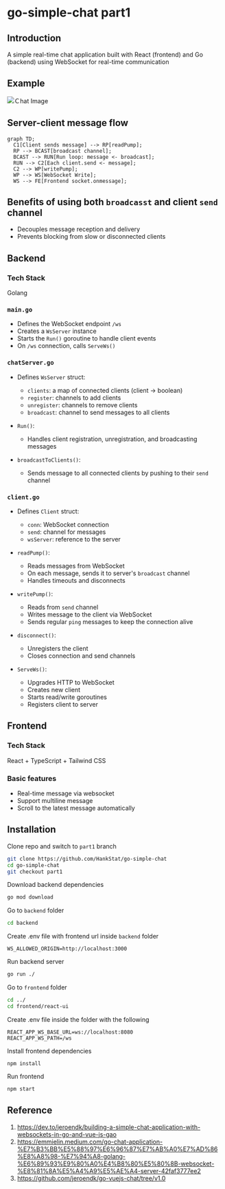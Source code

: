 # go-simple-chat part1

## Introduction
A simple real-time chat application built with React (frontend) and Go (backend) using WebSocket for real-time communication
## Example
![Ｃhat Image](https://github.com/user-attachments/assets/4708db78-aeb7-425b-8728-8de421d49f3f)
## Server-client message flow
```mermaid
graph TD;
  C1[Client sends message] --> RP[readPump];
  RP --> BCAST[broadcast channel];
  BCAST --> RUN[Run loop: message <- broadcast];
  RUN --> C2[Each client.send <- message];
  C2 --> WP[writePump];
  WP --> WS[WebSocket Write];
  WS --> FE[Frontend socket.onmessage];
```
## Benefits of using both `broadcasst` and client `send` channel
- Decouples message reception and delivery
- Prevents blocking from slow or disconnected clients
## Backend
### Tech Stack
Golang
### `main.go`
- Defines the WebSocket endpoint `/ws`
- Creates a `WsServer` instance
- Starts the `Run()` goroutine to handle client events
- On `/ws` connection, calls `ServeWs()`

### `chatServer.go`
- Defines `WsServer` struct:
    - `clients`: a map of connected clients (client -> boolean)
    - `register`: channels to add clients
    - `unregister`: channels to remove clients
    - `broadcast`: channel to send messages to all clients

- `Run()`:
    - Handles client registration, unregistration, and broadcasting messages

- `broadcastToClients()`:
    - Sends message to all connected clients by pushing to their `send` channel

### `client.go`
- Defines `Client` struct:
    - `conn`: WebSocket connection
    - `send`: channel for messages
    - `wsServer`: reference to the server

- `readPump()`:
    - Reads messages from WebSocket
    - On each message, sends it to server's `broadcast` channel
    - Handles timeouts and disconnects

- `writePump()`:
    - Reads from `send` channel
    - Writes message to the client via WebSocket
    - Sends regular `ping` messages to keep the connection alive

- `disconnect()`:
    - Unregisters the client
    - Closes connection and send channels

- `ServeWs()`:
    - Upgrades HTTP to WebSocket
    - Creates new client
    - Starts read/write goroutines
    - Registers client to server

## Frontend
### Tech Stack
React + TypeScript + Tailwind CSS
### Basic features
- Real-time message via websocket
- Support multiline message
- Scroll to the latest message automatically
## Installation
Clone repo and switch to `part1` branch
```bash
git clone https://github.com/HankStat/go-simple-chat
cd go-simple-chat
git checkout part1
```
Download backend dependencies
```bash
go mod download
```
Go to `backend` folder
```bash
cd backend
```
Create .env file with frontend url inside `backend` folder
```
WS_ALLOWED_ORIGIN=http://localhost:3000
```
Run backend server
```bash
go run ./
```
Go to `frontend` folder
```bash
cd ../
cd frontend/react-ui
```
Create .env file inside the folder with the following 
```
REACT_APP_WS_BASE_URL=ws://localhost:8080
REACT_APP_WS_PATH=/ws
```
Install frontend dependencies
```
npm install
```
Run frontend
```bash
npm start
```
## Reference
1. https://dev.to/jeroendk/building-a-simple-chat-application-with-websockets-in-go-and-vue-js-gao
2. https://emmielin.medium.com/go-chat-application-%E7%B3%BB%E5%88%97%E6%96%87%E7%AB%A0%E7%AD%86%E8%A8%98-%E7%94%A8-golang-%E6%89%93%E9%80%A0%E4%B8%80%E5%80%8B-websocket-%E8%81%8A%E5%A4%A9%E5%AE%A4-server-42faf3777ee2
3. https://github.com/jeroendk/go-vuejs-chat/tree/v1.0